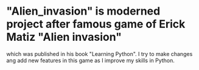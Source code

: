 # "Alien_invasion" is moderned project after famous  game of Erick Matiz "Alien invasion"
which was published in his book "Learning Python". I try to make changes ang add new features in this game as 
I improve my skills in Python. 
